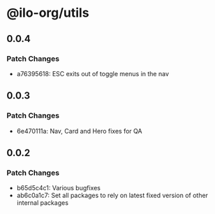 # @ilo-org/utils

## 0.0.4

### Patch Changes

- a76395618: ESC exits out of toggle menus in the nav

## 0.0.3

### Patch Changes

- 6e470111a: Nav, Card and Hero fixes for QA

## 0.0.2

### Patch Changes

- b65d5c4c1: Various bugfixes
- ab6c0a1c7: Set all packages to rely on latest fixed version of other internal packages
